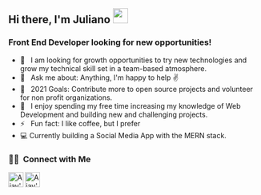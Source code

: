 ## Hi there, I'm Juliano <img src="https://raw.githubusercontent.com/iampavangandhi/iampavangandhi/master/gifs/Hi.gif" width="30px"></h2>

### Front End Developer looking for new opportunities!

- 🔭 &nbsp; I am looking for growth opportunities to try new technologies and grow my technical skill set in a team-based atmosphere.
- 🤔 &nbsp; Ask me about: Anything, I'm happy to help :v:
- 🥅 &nbsp; 2021 Goals: Contribute more to open source projects and volunteer for non profit organizations.
- 👯 &nbsp; I enjoy spending my free time increasing my knowledge of Web Development and building new and challenging projects.
- ⚡ &nbsp; Fun fact: I like coffee, but I prefer
- 💻  Currently building a Social Media App with the MERN stack.


<h3> 🤝🏻 &nbsp;Connect with Me </h3>
<p align="left"> 

<a target=”_blank” href="https://www.linkedin.com/in/juliano-perin-a5aba716b/">
  <img align="left" alt="Ajay's Linkdein" width="30px" src="https://cdn.jsdelivr.net/npm/simple-icons@v3/icons/linkedin.svg" />
</a>
<a target=”_blank” href="mailto: julianoperins@gmail.com">
  <img align="left" alt="Ajay's Telegram" width="30px" src="https://cdn.jsdelivr.net/npm/simple-icons@v3/icons/telegram.svg" />
</a>
<br />
</p>




